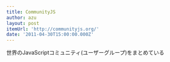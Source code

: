 ```yaml
---
title: CommunityJS
author: azu
layout: post
itemUrl: 'http://communityjs.org/'
date: '2011-04-30T15:00:00.000Z'
---
```

世界のJavaScriptコミュニティ(ユーザーグループ)をまとめている
